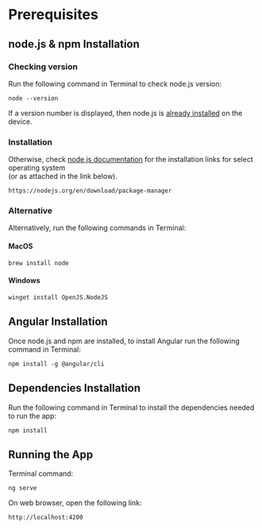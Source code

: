 # Prerequisites
## node.js & npm Installation
### Checking version
Run the following command in Terminal to check node.js version:
```
node --version
```
If a version number is displayed, then node.js is <u>already installed</u> on the device.

### Installation
Otherwise, check [node.js documentation](https://nodejs.org/en/download/package-manager) for the installation links for select operating system <br>(or as attached in the link below).
```
https://nodejs.org/en/download/package-manager
```

### Alternative

Alternatively, run the following commands in Terminal:

#### MacOS
```
brew install node
```
#### Windows
```
winget install OpenJS.NodeJS
```

## Angular Installation
Once node.js and npm are installed, to install Angular run the following command in Terminal:
```
npm install -g @angular/cli
```

## Dependencies Installation
Run the following command in Terminal to install the dependencies needed to run the app:
```
npm install
```

## Running the App
Terminal command:
```
ng serve
```

On web browser, open the following link:
```
http://localhost:4200
```